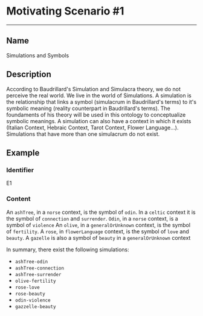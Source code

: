 # Motivating Scenario #1

***

## Name

Simulations and Symbols

## Description

According to Baudrillard's Simulation and Simulacra theory, we do not perceive the real world. We live in the world of Simulations. A simulation is the relationship that links a symbol (simulacrum in Baudrillard's terms) to it's symbolic meaning (reality counterpart in Baudrillard's terms). The foundaments of his theory will be used in this ontology to conceptualize symbolic meanings. A simulation can also have a context in which it exists (Italian Context, Hebraic Context, Tarot Context, Flower Language...). Simulations that have more than one simulacrum do not exist.


## Example

### Identifier

E1

### Content

An `ashTree`, in a `norse` context, is the symbol of `odin`. In a `celtic` context it is the symbol of `connection` and `surrender`.
`Odin`, in a `norse` context, is a symbol of `violence`
An `olive`, in a `generalOrUnknown` context, is the symbol of `fertility`.
A `rose`, in `flowerLanguage` context, is the symbol of `love` and `beauty`.
A `gazelle` is also a symbol of `beauty` in a `generalOrUnknown` context

In summary, there exist the following simulations:

* `ashTree-odin`
* `ashTree-connection`
* `ashTree-surrender`
* `olive-fertility`
* `rose-love`
* `rose-beauty`
* `odin-violence`
* `gazzelle-beauty`



